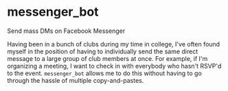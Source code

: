 # messenger_bot
Send mass DMs on Facebook Messenger

Having been in a bunch of clubs during my time in college, I've often found myself in the position of having to individually send the same direct message to a large group of club members at once. For example, if I'm organizing a meeting, I want to check in with everybody who hasn't RSVP'd to the event. `messenger_bot` allows me to do this without having to go through the hassle of multiple copy-and-pastes. 
